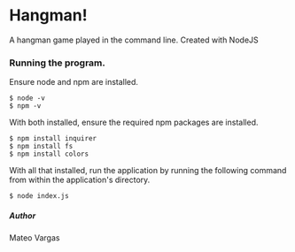 # Hangman!
A hangman game played in the command line. Created with NodeJS

### Running the program.
Ensure node and npm are installed.

```
$ node -v
$ npm -v
```

With both installed, ensure the required npm packages are installed.

```
$ npm install inquirer
$ npm install fs
$ npm install colors
```

With all that installed, run the application by running the following
command from within the application's directory.

```
$ node index.js
```


##### Author
Mateo Vargas 
